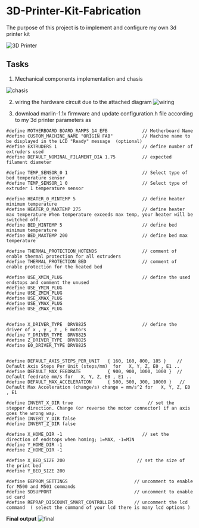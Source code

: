 # 3D-Printer-Kit-Fabrication

The purpose of this project is to implement and configure my own 3d printer kit 

![3D Printer](https://user-images.githubusercontent.com/98288035/151266963-73e753ae-a19d-4e84-a577-c3e69d4d8b4d.gif)

## Tasks 
1. Mechanical components implementation and chasis 

![chasis](https://user-images.githubusercontent.com/98288035/151264173-06a2ab48-56ea-494c-b4d1-32ac0a57f0bd.jpeg)

2. wiring the hardware circuit due to the attached diagram 
![wiring](https://user-images.githubusercontent.com/98288035/151262292-7b9ea3d8-4d16-41f1-8372-d7bed0ab2231.png)

3. download marlin-1.1x firmware and update configuration.h file according to my 3d printer parameters as  

```
#define MOTHERBOARD BOARD_RAMPS_14_EFB             // Motherboard Name
#define CUSTOM_MACHINE_NAME "ORIGIN FAB"           // Machine name to be displayed in the LCD "Ready" message  (optional)
#define EXTRUDERS 1                                // define number of extruders used 
#define DEFAULT_NOMINAL_FILAMENT_DIA 1.75          // expected filament diameter 

#define TEMP_SENSOR_0 1                            // Select type of bed temperature sensor
#define TEMP_SENSOR_1 0                            // Select type of extruder 1 temperature sensor

#define HEATER_0_MINTEMP 5                         // define heater minimum temperature
#define HEATER_0_MAXTEMP 275                       // define heater  max temperature When temperature exceeds max temp, your heater will be switched off.
#define BED_MINTEMP 5                              // define bed minimum temperature
#define BED_MAXTEMP 200                            // define bed max temperature

#define THERMAL_PROTECTION_HOTENDS                 // comment of enable thermal protection for all extruders
#define THERMAL_PROTECTION_BED                     // comment of enable protection for the heated bed

#define USE_XMIN_PLUG                              // define the used endstops and comment the unused
#define USE_YMIN_PLUG 
#define USE_ZMIN_PLUG
#define USE_XMAX_PLUG
#define USE_YMAX_PLUG
#define USE_ZMAX_PLUG
 

#define X_DRIVER_TYPE  DRV8825                     // define the driver of x , y , z , E motors
#define Y_DRIVER_TYPE  DRV8825
#define Z_DRIVER_TYPE  DRV8825
#define E0_DRIVER_TYPE DRV8825


#define DEFAULT_AXIS_STEPS_PER_UNIT   { 160, 160, 800, 185 }    // Default Axis Steps Per Unit (steps/mm)  for   X, Y, Z, E0 , E1 .. 
#define DEFAULT_MAX_FEEDRATE          { 900, 900, 1000, 1000 }  // Default feedrate mm/s for   X, Y, Z, E0 , E1 .. 
#define DEFAULT_MAX_ACCELERATION      { 500, 500, 300, 10000 }   // Default Max Acceleration (change/s) change = mm/s^2 for   X, Y, Z, E0 , E1 

#define INVERT_X_DIR true                            // set the stepper direction. Change (or reverse the motor connector) if an axis goes the wrong way.
#define INVERT_Y_DIR false
#define INVERT_Z_DIR false

#define X_HOME_DIR -1                              // set the direction of endstops when homing; 1=MAX, -1=MIN
#define Y_HOME_DIR -1
#define Z_HOME_DIR -1

#define X_BED_SIZE 200                           // set the size of the print bed
#define Y_BED_SIZE 200

#define EEPROM_SETTINGS                         // uncomment to enable for M500 and M501 commands
#define SDSUPPORT                               // uncomment to enable sd card
#define REPRAP_DISCOUNT_SMART_CONTROLLER        // uncomment the lcd command  ( select the command of your lcd there is many lcd options )

```

**Final output** 
![final](https://user-images.githubusercontent.com/98288035/151265965-7e42d867-b221-4432-a127-4f923c57a708.jpeg)

